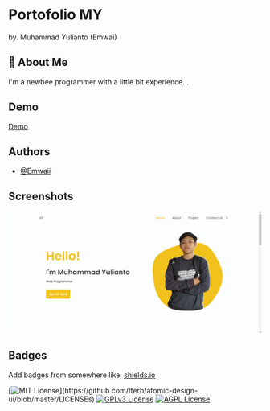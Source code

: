 
# Portofolio MY

by. Muhammad Yulianto (Emwai)



## 🚀 About Me
I'm a newbee programmer with a little bit experience...

  
## Demo

[Demo](https://emwaii.github.io/my-portofolio)
  
## Authors

- [@Emwaii](https://www.github.com/emwaii)

  
## Screenshots

![App Screenshot](https://github.com/Emwaii/MY-portofolio/blob/main/portofolio.png)

  
## Badges

Add badges from somewhere like: [shields.io](https://shields.io/)

[![MIT License](https://img.shields.io/apm/l/atomic-design-ui.svg?)](https://github.com/tterb/atomic-design-ui/blob/master/LICENSEs)
[![GPLv3 License](https://img.shields.io/badge/License-GPL%20v3-yellow.svg)](https://opensource.org/licenses/)
[![AGPL License](https://img.shields.io/badge/license-AGPL-blue.svg)](http://www.gnu.org/licenses/agpl-3.0)

  
